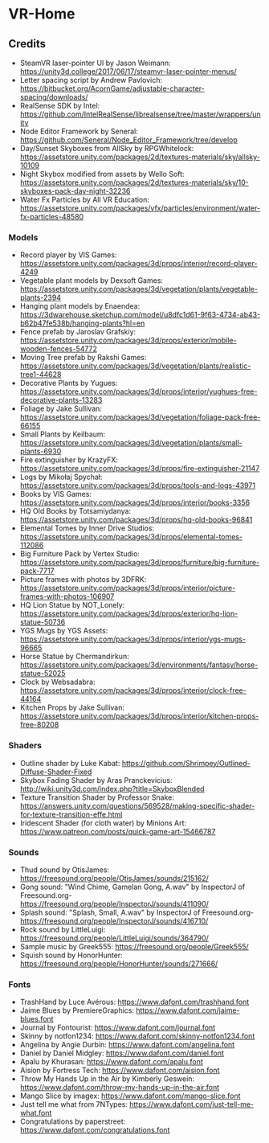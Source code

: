 # VR-Home

## Credits
- SteamVR laser-pointer UI by Jason Weimann: https://unity3d.college/2017/06/17/steamvr-laser-pointer-menus/
- Letter spacing script by Andrew Pavlovich: https://bitbucket.org/AcornGame/adjustable-character-spacing/downloads/
- RealSense SDK by Intel: https://github.com/IntelRealSense/librealsense/tree/master/wrappers/unity
- Node Editor Framework by Seneral: https://github.com/Seneral/Node_Editor_Framework/tree/develop
- Day/Sunset Skyboxes from AllSky by RPGWhitelock: https://assetstore.unity.com/packages/2d/textures-materials/sky/allsky-10109
- Night Skybox modified from assets by Wello Soft: https://assetstore.unity.com/packages/2d/textures-materials/sky/10-skyboxes-pack-day-night-32236
- Water Fx Particles by All VR Education: https://assetstore.unity.com/packages/vfx/particles/environment/water-fx-particles-48580

### Models
- Record player by VIS Games: https://assetstore.unity.com/packages/3d/props/interior/record-player-4249
- Vegetable plant models by Dexsoft Games: https://assetstore.unity.com/packages/3d/vegetation/plants/vegetable-plants-2394
- Hanging plant models by Enaendea: https://3dwarehouse.sketchup.com/model/u8dfc1d61-9f63-4734-ab43-b62b47fe538b/hanging-plants?hl=en
- Fence prefab by Jaroslav Grafskiy: https://assetstore.unity.com/packages/3d/props/exterior/mobile-wooden-fences-54772
- Moving Tree prefab by Rakshi Games: https://assetstore.unity.com/packages/3d/vegetation/plants/realistic-tree1-44628
- Decorative Plants by Yugues: https://assetstore.unity.com/packages/3d/props/interior/yughues-free-decorative-plants-13283
- Foliage by Jake Sullivan: https://assetstore.unity.com/packages/3d/vegetation/foliage-pack-free-66155
- Small Plants by Keilbaum: https://assetstore.unity.com/packages/3d/vegetation/plants/small-plants-6930
- Fire extinguisher by KrazyFX: https://assetstore.unity.com/packages/3d/props/fire-extinguisher-21147
- Logs by Mikołaj Spychał: https://assetstore.unity.com/packages/3d/props/tools-and-logs-43971
- Books by VIS Games: https://assetstore.unity.com/packages/3d/props/interior/books-3356
- HQ Old Books by Totsamiydanya: https://assetstore.unity.com/packages/3d/props/hq-old-books-96841
- Elemental Tomes by Inner Drive Studios: https://assetstore.unity.com/packages/3d/props/elemental-tomes-112086
- Big Furniture Pack by Vertex Studio: https://assetstore.unity.com/packages/3d/props/furniture/big-furniture-pack-7717
- Picture frames with photos by 3DFRK: https://assetstore.unity.com/packages/3d/props/interior/picture-frames-with-photos-106907
- HQ Lion Statue by NOT_Lonely: https://assetstore.unity.com/packages/3d/props/exterior/hq-lion-statue-50736
- YGS Mugs by YGS Assets: https://assetstore.unity.com/packages/3d/props/interior/ygs-mugs-96665
- Horse Statue by Chermandirkun: https://assetstore.unity.com/packages/3d/environments/fantasy/horse-statue-52025
- Clock by Websadabra: https://assetstore.unity.com/packages/3d/props/interior/clock-free-44164
- Kitchen Props by Jake Sullivan: https://assetstore.unity.com/packages/3d/props/interior/kitchen-props-free-80208

### Shaders
- Outline shader by Luke Kabat: https://github.com/Shrimpey/Outlined-Diffuse-Shader-Fixed
- Skybox Fading Shader by Aras Pranckevicius: http://wiki.unity3d.com/index.php?title=SkyboxBlended
- Texture Transition Shader by Professor Snake: https://answers.unity.com/questions/569528/making-specific-shader-for-texture-transition-effe.html
- Iridescent Shader (for cloth water) by Minions Art: https://www.patreon.com/posts/quick-game-art-15466787

### Sounds
- Thud sound by OtisJames: https://freesound.org/people/OtisJames/sounds/215162/
- Gong sound: "Wind Chime, Gamelan Gong, A.wav" by InspectorJ of Freesound.org- https://freesound.org/people/InspectorJ/sounds/411090/
- Splash sound: "Splash, Small, A.wav" by InspectorJ of Freesound.org- https://freesound.org/people/InspectorJ/sounds/416710/
- Rock sound by LittleLuigi: https://freesound.org/people/LittleLuigi/sounds/364790/
- Sample music by Greek555: https://freesound.org/people/Greek555/
- Squish sound by HonorHunter: https://freesound.org/people/HonorHunter/sounds/271666/

### Fonts
- TrashHand by Luce Avérous: https://www.dafont.com/trashhand.font
- Jaime Blues by PremiereGraphics: https://www.dafont.com/jaime-blues.font
- Journal by Fontourist: https://www.dafont.com/journal.font
- Skinny by notfon1234: https://www.dafont.com/skinny-notfon1234.font
- Angelina by Angie Durbin: https://www.dafont.com/angelina.font
- Daniel by Daniel Midgley: https://www.dafont.com/daniel.font
- Apalu by Khurasan: https://www.dafont.com/apalu.font
- Aision by Fortress Tech: https://www.dafont.com/aision.font
- Throw My Hands Up in the Air by Kimberly Geswein: https://www.dafont.com/throw-my-hands-up-in-the-air.font
- Mango Slice by imagex: https://www.dafont.com/mango-slice.font
- Just tell me what from 7NTypes: https://www.dafont.com/just-tell-me-what.font
- Congratulations by paperstreet: https://www.dafont.com/congratulations.font

